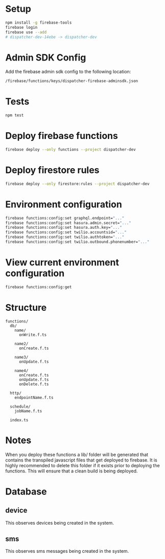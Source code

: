 # Setup
```bash
npm install -g firebase-tools
firebase login
firebase use --add
# dispatcher-dev-14ebe -> dispatcher-dev
```

# Admin SDK Config
Add the firebase admin sdk config to the following location:

```bash
/firebase/functions/keys/dispatcher-firebase-adminsdk.json
```

# Tests
```bash
npm test
```

# Deploy firebase functions

```bash
firebase deploy --only functions --project dispatcher-dev
```

# Deploy firestore rules

```bash
firebase deploy --only firestore:rules --project dispatcher-dev
```

# Environment configuration
```bash
firebase functions:config:set graphql.endpoint="..."
firebase functions:config:set hasura.admin.secret="..."
firebase functions:config:set hasura.auth.key="..."
firebase functions:config:set twilio.accountsid="..."
firebase functions:config:set twilio.authtoken="..."
firebase functions:config:set twilio.outbound.phonenumber="..."
```

# View current environment configuration
```bash
firebase functions:config:get
```

# Structure
```
functions/
  db/
    name/
      onWrite.f.ts

    name2/
      onCreate.f.ts

    name3/
      onUpdate.f.ts

    name4/
      onCreate.f.ts
      onUpdate.f.ts
      onDelete.f.ts

  http/
    endpointName.f.ts

  schedule/
    jobName.f.ts

  index.ts
```

# Notes
When you deploy these functions a lib/ folder will be generated that contains the transpiled javascript files that get deployed to firebase.
It is highly recommended to delete this folder if it exists prior to deploying the functions. This will ensure that a clean build is being deployed.

# Database

## device
This observes devices being created in the system.

## sms
This observes sms messages being created in the system.